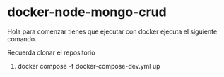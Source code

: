 # docker-node-mongo-crud

Hola para comenzar tienes que ejecutar con docker ejecuta el siguiente comando.

Recuerda clonar el repositorio

1. docker compose -f docker-compose-dev.yml up

